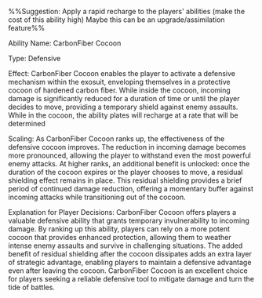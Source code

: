 %%Suggestion: Apply a rapid recharge to the players' abilities (make the cost of this ability high)
Maybe this can be an upgrade/assimilation feature%%


Ability Name: CarbonFiber Cocoon

Type: Defensive

Effect: CarbonFiber Cocoon enables the player to activate a defensive mechanism within the exosuit, enveloping themselves in a protective cocoon of hardened carbon fiber. While inside the cocoon, incoming damage is significantly reduced for a duration of time or until the player decides to move, providing a temporary shield against enemy assaults. While in the cocoon, the ability plates will recharge at a rate that will be determined

Scaling: As CarbonFiber Cocoon ranks up, the effectiveness of the defensive cocoon improves. The reduction in incoming damage becomes more pronounced, allowing the player to withstand even the most powerful enemy attacks. At higher ranks, an additional benefit is unlocked: once the duration of the cocoon expires or the player chooses to move, a residual shielding effect remains in place. This residual shielding provides a brief period of continued damage reduction, offering a momentary buffer against incoming attacks while transitioning out of the cocoon.

Explanation for Player Decisions: CarbonFiber Cocoon offers players a valuable defensive ability that grants temporary invulnerability to incoming damage. By ranking up this ability, players can rely on a more potent cocoon that provides enhanced protection, allowing them to weather intense enemy assaults and survive in challenging situations. The added benefit of residual shielding after the cocoon dissipates adds an extra layer of strategic advantage, enabling players to maintain a defensive advantage even after leaving the cocoon. CarbonFiber Cocoon is an excellent choice for players seeking a reliable defensive tool to mitigate damage and turn the tide of battles.